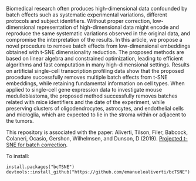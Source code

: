 Biomedical research often produces high-dimensional data confounded by batch effects such as systematic experimental variations, different protocols and subject identifiers. Without proper correction, low-dimensional representation of high-dimensional data might encode and reproduce the same systematic variations observed in the original data, and compromise the interpretation of the results. In this article, we propose a novel procedure to remove batch effects from low-dimensional embeddings obtained with t-SNE dimensionality reduction. The proposed methods are based on linear algebra and constrained optimization, leading to efficient algorithms and fast computation in many high-dimensional settings. Results on artificial single-cell transcription profiling data show that the proposed procedure successfully removes multiple batch effects from t-SNE embeddings, while retaining fundamental information on cell types. When applied to single-cell gene expression data to investigate mouse medulloblastoma, the proposed method successfully removes batches related with mice identifiers and the date of the experiment, while preserving clusters of oligodendrocytes, astrocytes, and endothelial cells and microglia, which are expected to lie in the stroma within or adjacent to the tumors.

This repository is associated with the paper: Aliverti, Tilson, Filer, Babcock, Colaneri, Ocasio, Gershon, Wilhelmsen, and Dunson, D (2019). [Projected t-SNE for batch correction](https://arxiv.org/abs/1911.06708).

To install:
```
install.packages("bcTSNE")
devtools::install_github("https://github.com/emanuelealiverti/bcTSNE")
```